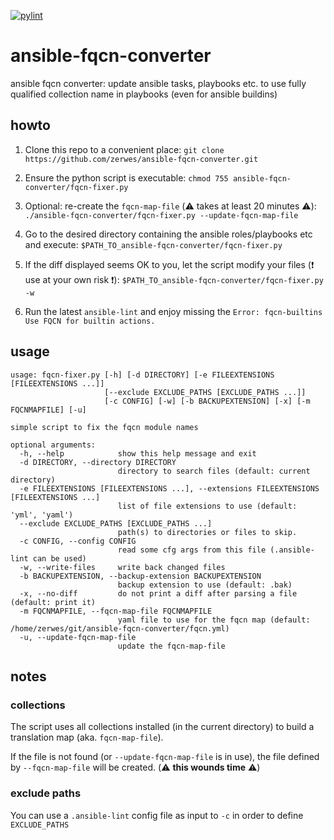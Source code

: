 [![pylint](https://github.com/zerwes/ansible-fqcn-converter/actions/workflows/pylint.yml/badge.svg)](https://github.com/zerwes/ansible-fqcn-converter/actions/workflows/pylint.yml)

# ansible-fqcn-converter
ansible fqcn converter: update ansible tasks, playbooks etc. to use fully qualified collection name in playbooks (even for ansible buildins)

## howto
 1. Clone this repo to a convenient place: `git clone https://github.com/zerwes/ansible-fqcn-converter.git`

 2. Ensure the python script is executable: `chmod 755 ansible-fqcn-converter/fqcn-fixer.py`

 3. Optional: re-create the `fqcn-map-file` (:warning: takes at least 20 minutes :warning:): `./ansible-fqcn-converter/fqcn-fixer.py --update-fqcn-map-file`

 4. Go to the desired directory containing the ansible roles/playbooks etc and execute: `$PATH_TO_ansible-fqcn-converter/fqcn-fixer.py`

 5. If the diff displayed seems OK to you, let the script modify your files (:exclamation: use at your own risk :exclamation:): `$PATH_TO_ansible-fqcn-converter/fqcn-fixer.py -w`

 6. Run the latest `ansible-lint` and enjoy missing the `Error: fqcn-builtins Use FQCN for builtin actions.`

## usage
```
usage: fqcn-fixer.py [-h] [-d DIRECTORY] [-e FILEEXTENSIONS [FILEEXTENSIONS ...]]
                     [--exclude EXCLUDE_PATHS [EXCLUDE_PATHS ...]]
                     [-c CONFIG] [-w] [-b BACKUPEXTENSION] [-x] [-m FQCNMAPFILE] [-u]

simple script to fix the fqcn module names

optional arguments:
  -h, --help            show this help message and exit
  -d DIRECTORY, --directory DIRECTORY
                        directory to search files (default: current directory)
  -e FILEEXTENSIONS [FILEEXTENSIONS ...], --extensions FILEEXTENSIONS [FILEEXTENSIONS ...]
                        list of file extensions to use (default: 'yml', 'yaml')
  --exclude EXCLUDE_PATHS [EXCLUDE_PATHS ...]
                        path(s) to directories or files to skip.
  -c CONFIG, --config CONFIG
                        read some cfg args from this file (.ansible-lint can be used)
  -w, --write-files     write back changed files
  -b BACKUPEXTENSION, --backup-extension BACKUPEXTENSION
                        backup extension to use (default: .bak)
  -x, --no-diff         do not print a diff after parsing a file (default: print it)
  -m FQCNMAPFILE, --fqcn-map-file FQCNMAPFILE
                        yaml file to use for the fqcn map (default: /home/zerwes/git/ansible-fqcn-converter/fqcn.yml)
  -u, --update-fqcn-map-file
                        update the fqcn-map-file
```

## notes

### collections
The script uses all collections installed (in the current directory) to build a translation map (aka. `fqcn-map-file`).

If the file is not found (or `--update-fqcn-map-file` is in use), the file defined by `--fqcn-map-file` will be created. (:warning: **this wounds time** :warning:)

### exclude paths
You can use a `.ansible-lint` config file as input to `-c` in order to define `EXCLUDE_PATHS`
